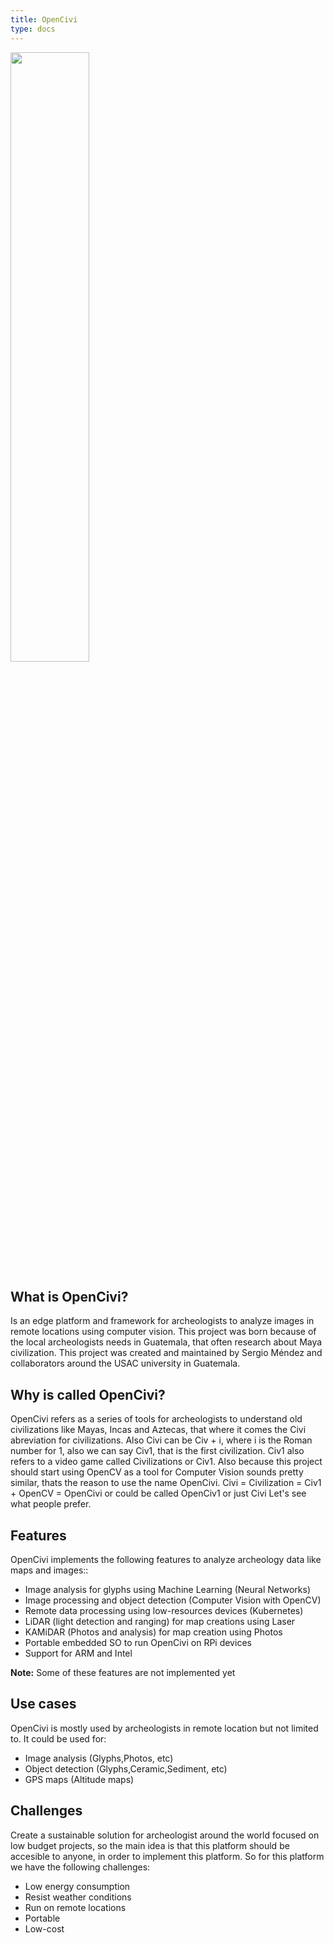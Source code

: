 ```yaml
---
title: OpenCivi
type: docs
---
```

<img src="logo.png" width="50%">
<br>

## What is OpenCivi?
Is an edge platform and framework for archeologists to analyze images in remote locations using computer vision. This project was born because of the local archeologists needs in Guatemala, that often research about Maya civilization. This project was created and maintained by Sergio Méndez and collaborators around the USAC university in Guatemala.

## Why is called OpenCivi?
OpenCivi refers as a series of tools for archeologists to understand old civilizations like Mayas, Incas and Aztecas, that where it comes the Civi abreviation for civilizations. Also Civi can be Civ + i, where i is the Roman number for 1, also we can say Civ1, that is the first civilization. Civ1 also refers to a video game called Civilizations or Civ1. Also because this project should start using OpenCV as a tool for Computer Vision sounds pretty similar, thats the reason to use the name OpenCivi.
Civi = Civilization = Civ1 + OpenCV = OpenCivi or could be called OpenCiv1 or just Civi
Let's see what people prefer.

## Features
OpenCivi implements the following features to analyze archeology data like maps and images::
- Image analysis for glyphs using Machine Learning (Neural Networks)
- Image processing and object detection (Computer Vision with OpenCV)
- Remote data processing using low-resources devices (Kubernetes)
- LiDAR (light detection and ranging) for map creations using Laser
- KAMiDAR (Photos and analysis) for map creation using Photos
- Portable embedded SO to run OpenCivi on RPi devices
- Support for ARM and Intel

**Note:** Some of these features are not implemented yet

## Use cases
OpenCivi is mostly used by archeologists in remote location but not limited to. It could be used for:
- Image analysis (Glyphs,Photos, etc)
- Object detection (Glyphs,Ceramic,Sediment, etc)
- GPS maps (Altitude maps)

## Challenges
Create a sustainable solution for archeologist around the world focused on low budget projects, so the main idea is that this platform should be accesible to anyone, in order to implement this platform. So for this platform we have the following challenges:
- Low energy consumption
- Resist weather conditions
- Run on remote locations
- Portable
- Low-cost

